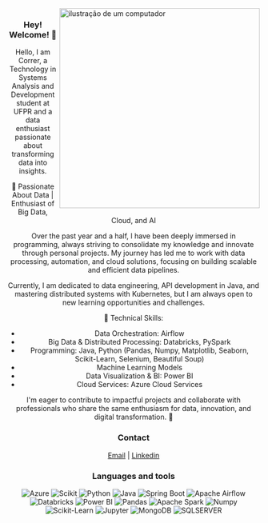 <img src="https://raw.githubusercontent.com/MicaelliMedeiros/micaellimedeiros/master/image/computer-illustration.png" alt="ilustração de um computador" min-width="400px" max-width="400px" width="400px" align="right">
<div style="text-align: center;" align="left">

### Hey! Welcome! 👋 <br>
Hello, I am Correr, a Technology in Systems Analysis and Development student at UFPR and a data enthusiast passionate about transforming data into insights.

🔸 Passionate About Data | Enthusiast of Big Data, Cloud, and AI

  Over the past year and a half, I have been deeply immersed in programming, always striving to consolidate my knowledge and innovate through personal projects. My journey has led me to work with data processing, automation, and cloud solutions, focusing on building scalable and efficient data pipelines.

  Currently, I am dedicated to data engineering, API development in Java, and mastering distributed systems with Kubernetes, but I am always open to new learning opportunities and challenges.

🔹 Technical Skills:

  - Data Orchestration: Airflow <br>
  - Big Data & Distributed Processing: Databricks, PySpark <br>
  - Programming: Java, Python (Pandas, Numpy, Matplotlib, Seaborn, Scikit-Learn, Selenium, Beautiful Soup) <br>
  - Machine Learning Models <br>
  - Data Visualization & BI: Power BI <br>
  - Cloud Services: Azure Cloud Services <br>

  I'm eager to contribute to impactful projects and collaborate with professionals who share the same enthusiasm for data, innovation, and digital transformation. 🚀
  
### Contact
  [Email](mailto:rafael_correr@hotmail.com)  |
  [Linkedin](https://www.linkedin.com/in/rafael-fernando-correr/)
  
### Languages ​​and tools

![Azure](https://img.shields.io/badge/microsoft%20azure-0089D6?style=for-the-badge&logo=microsoft-azure&logoColor=white)
![Scikit](https://img.shields.io/badge/scikit_learn-F7931E?style=for-the-badge&logo=scikit-learn&logoColor=white)
![Python](https://img.shields.io/badge/Python-FFD43B?style=for-the-badge&logo=python&logoColor=blue)
![Java](https://img.shields.io/badge/java-%23ED8B00.svg?style=for-the-badge&logo=openjdk&logoColor=white)
![Spring Boot](https://img.shields.io/badge/Spring_Boot-6DB33F?style=for-the-badge&logo=spring-boot&logoColor=white)
![Apache Airflow](https://img.shields.io/badge/Airflow-017CEE?style=for-the-badge&logo=Apache%20Airflow&logoColor=white)
![Databricks](https://img.shields.io/badge/Databricks-FF3621?style=for-the-badge&logo=Databricks&logoColor=white)
![Power BI](https://img.shields.io/badge/PowerBI-F2C811?style=for-the-badge&logo=Power%20BI&logoColor=white)
![Pandas](https://img.shields.io/badge/Pandas-2C2D72?style=for-the-badge&logo=pandas&logoColor=white)
![Apache Spark](https://img.shields.io/badge/Apache_Spark-FFFFFF?style=for-the-badge&logo=apachespark&logoColor=#E35A16)
![Numpy](https://img.shields.io/badge/Numpy-777BB4?style=for-the-badge&logo=numpy&logoColor=white)
![Scikit-Learn](https://img.shields.io/badge/scikit_learn-F7931E?style=for-the-badge&logo=scikit-learn&logoColor=white)
![Jupyter](https://img.shields.io/badge/Jupyter-F37626.svg?&style=for-the-badge&logo=Jupyter&logoColor=white)
![MongoDB](https://img.shields.io/badge/MongoDB-4EA94B?style=for-the-badge&logo=mongodb&logoColor=white)
![SQLSERVER](https://img.shields.io/badge/Microsoft%20SQL%20Server-CC2927?style=for-the-badge&logo=microsoft%20sql%20server&logoColor=white)



</div>
